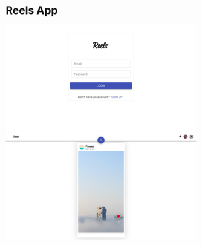 # Reels App
![alt text](https://raw.githubusercontent.com/varunswarup0/mock-ups/main/reel-stream/mu2.png)
![alt text](https://raw.githubusercontent.com/varunswarup0/mock-ups/main/reel-stream/mu1.png)
